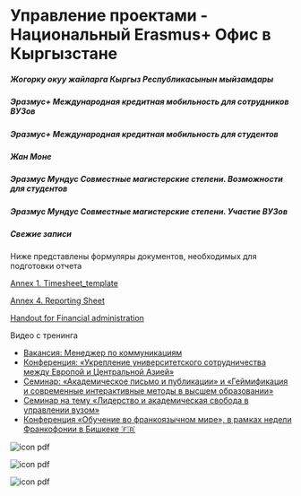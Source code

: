 # Управление проектами - Национальный Erasmus+ Офис в Кыргызстане

##### Жогорку окуу жайларга Кыргыз Республикасынын мыйзамдары

##### Эразмус+ Международная кредитная мобильность для сотрудников ВУЗов

##### Эразмус+ Международная кредитная мобильность для студентов

##### Жан Моне

##### Эразмус Мундус Совместные магистерские степени. Возможности для студентов

##### Эразмус Мундус Совместные магистерские степени. Участие ВУЗов

##### Свежие записи

Ниже представлены формуляры документов, необходимых для подготовки отчета

[Annex 1. Timesheet_template](https://erasmusplus.kg/wp-content/uploads/2024/06/Annex-1.-Timesheet_template.xlsx)

[Annex 4. Reporting Sheet](https://erasmusplus.kg/wp-content/uploads/2024/06/Annex-4.-Reporting-Sheet.xlsx)

[Handout for Financial administration](https://erasmusplus.kg/wp-content/uploads/2024/06/Handout-for-Financial-administration.pdf)

Видео с тренинга













* [Вакансия: Менеджер по коммуникациям](https://erasmusplus.kg/blog/2025/05/12/vacancy-communications-manager/)
* [Конференция: «Укрепление университетского сотрудничества между Европой и Центральной Азией»](https://erasmusplus.kg/blog/2025/04/24/%d0%ba%d0%be%d0%bd%d1%84%d0%b5%d1%80%d0%b5%d0%bd%d1%86%d0%b8%d1%8f-%d1%83%d0%ba%d1%80%d0%b5%d0%bf%d0%bb%d0%b5%d0%bd%d0%b8%d0%b5-%d1%83%d0%bd%d0%b8%d0%b2%d0%b5%d1%80%d1%81%d0%b8%d1%82%d0%b5/)
* [Семинар: «Академическое письмо и публикации» и «Геймификация и современные интерактивные методы в высшем образовании»](https://erasmusplus.kg/blog/2025/04/19/seminar_academic_writing_publications_gamification/)
* [Семинар на тему «Лидерство и академическая свобода в управлении вузом»](https://erasmusplus.kg/blog/2025/04/18/seminar_omurov/)
* [Конференция «Обучение во франкоязычном мире», в рамках недели Франкофонии в Бишкеке 🇫🇷](https://erasmusplus.kg/blog/2025/04/11/%d0%ba%d0%be%d0%bd%d1%84%d0%b5%d1%80%d0%b5%d0%bd%d1%86%d0%b8%d1%8f-%d0%be%d0%b1%d1%83%d1%87%d0%b5%d0%bd%d0%b8%d0%b5-%d0%b2%d0%be-%d1%84%d1%80%d0%b0%d0%bd%d0%ba%d0%be%d1%8f%d0%b7%d1%8b%d1%87/)

![icon pdf](https://erasmusplus.kg/wp-content/uploads/2015/02/PDF.png)

![icon pdf](https://erasmusplus.kg/wp-content/uploads/2015/02/PDF.png)

![icon pdf](https://erasmusplus.kg/wp-content/uploads/2015/02/PDF.png)

